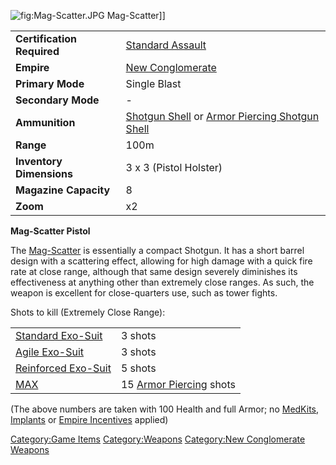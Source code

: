 ![](Mag-Scatter.md.JPG "fig:Mag-Scatter.JPG") Mag-Scatter\]\]

|                            |                                                                                                                            |
| -------------------------- | -------------------------------------------------------------------------------------------------------------------------- |
| **Certification Required** | [Standard Assault](Standard_Assault.md)                                                                         |
| **Empire**                 | [New Conglomerate](New_Conglomerate.md)                                                                         |
| **Primary Mode**           | Single Blast                                                                                                               |
| **Secondary Mode**         | \-                                                                                                                         |
| **Ammunition**             | [Shotgun Shell](Shotgun_Shell.md) or [Armor Piercing Shotgun Shell](Armor_Piercing_Shotgun_Shell.md) |
| **Range**                  | 100m                                                                                                                       |
| **Inventory Dimensions**   | 3 x 3 (Pistol Holster)                                                                                                     |
| **Magazine Capacity**      | 8                                                                                                                          |
| **Zoom**                   | x2                                                                                                                         |

**Mag-Scatter Pistol**

The [Mag-Scatter](Mag-Scatter.md) is essentially a compact
Shotgun. It has a short barrel design with a scattering effect, allowing
for high damage with a quick fire rate at close range, although that
same design severely diminishes its effectiveness at anything other than
extremely close ranges. As such, the weapon is excellent for
close-quarters use, such as tower fights.

Shots to kill (Extremely Close Range):

|                                                          |                                                         |
| -------------------------------------------------------- | ------------------------------------------------------- |
| [Standard Exo-Suit](Standard_Exo-Suit.md)     | 3 shots                                                 |
| [Agile Exo-Suit](Agile_Exo-Suit.md)           | 3 shots                                                 |
| [Reinforced Exo-Suit](Reinforced_Exo-Suit.md) | 5 shots                                                 |
| [MAX](MAX.md)                                 | 15 [Armor Piercing](Armor_Piercing.md) shots |

(The above numbers are taken with 100 Health and full Armor; no
[MedKits](MedKit.md), [Implants](Implants.md) or [Empire
Incentives](Empire_Incentives.md) applied)

[Category:Game Items](Category:Game_Items.md)
[Category:Weapons](Category:Weapons.md) [Category:New
Conglomerate Weapons](Category:New_Conglomerate_Weapons.md)
